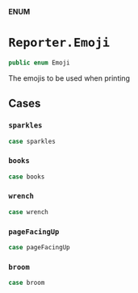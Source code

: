 **ENUM**

# `Reporter.Emoji`

```swift
public enum Emoji
```

The emojis to be used when printing

## Cases
### `sparkles`

```swift
case sparkles
```

### `books`

```swift
case books
```

### `wrench`

```swift
case wrench
```

### `pageFacingUp`

```swift
case pageFacingUp
```

### `broom`

```swift
case broom
```
